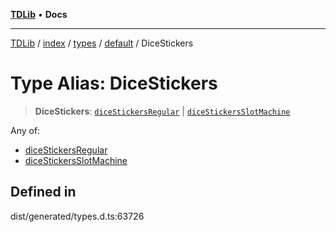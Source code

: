 [**TDLib**](../../../../../../README.md) • **Docs**

***

[TDLib](../../../../../../modules.md) / [index](../../../../../README.md) / [types](../../../README.md) / [default](../README.md) / DiceStickers

# Type Alias: DiceStickers

> **DiceStickers**: [`diceStickersRegular`](diceStickersRegular.md) \| [`diceStickersSlotMachine`](diceStickersSlotMachine.md)

Any of:
- [diceStickersRegular](diceStickersRegular.md)
- [diceStickersSlotMachine](diceStickersSlotMachine.md)

## Defined in

dist/generated/types.d.ts:63726
